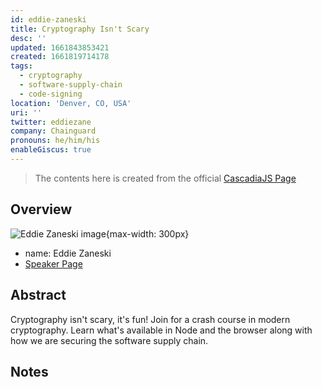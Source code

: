 ```yaml
---
id: eddie-zaneski
title: Cryptography Isn't Scary
desc: ''
updated: 1661843853421
created: 1661819714178
tags:
  - cryptography
  - software-supply-chain
  - code-signing
location: 'Denver, CO, USA'
uri: ''
twitter: eddiezane
company: Chainguard
pronouns: he/him/his
enableGiscus: true
---
```

> The contents here is created from the official [CascadiaJS Page](https://2022.cascadiajs.com/speakers/eddie-zaneski)

## Overview

![Eddie Zaneski image](https://create-4jr.begin.app/_static/2022/eddie-zaneski.jpg){max-width: 300px}
- name: Eddie Zaneski
- [Speaker Page](https://2022.cascadiajs.com/speakers/eddie-zaneski)

## Abstract

Cryptography isn't scary, it's fun! Join for a crash course in modern cryptography. Learn what's available in Node and the browser along with how we are securing the software supply chain.

## Notes
